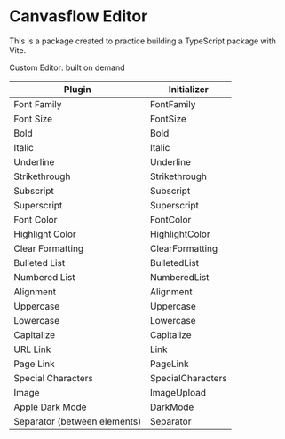# Canvasflow Editor

This is a package created to practice building a TypeScript package with Vite.

Custom Editor: built on demand

| Plugin                       | Initializer       |
| ---------------------------- | ----------------- |
| Font Family                  | FontFamily        |
| Font Size                    | FontSize          |
| Bold                         | Bold              |
| Italic                       | Italic            |
| Underline                    | Underline         |
| Strikethrough                | Strikethrough     |
| Subscript                    | Subscript         |
| Superscript                  | Superscript       |
| Font Color                   | FontColor         |
| Highlight Color              | HighlightColor    |
| Clear Formatting             | ClearFormatting   |
| Bulleted List                | BulletedList      |
| Numbered List                | NumberedList      |
| Alignment                    | Alignment         |
| Uppercase                    | Uppercase         |
| Lowercase                    | Lowercase         |
| Capitalize                   | Capitalize        |
| URL Link                     | Link              |
| Page Link                    | PageLink          |
| Special Characters           | SpecialCharacters |
| Image                        | ImageUpload       |
| Apple Dark Mode              | DarkMode          |
| Separator (between elements) | Separator         |
